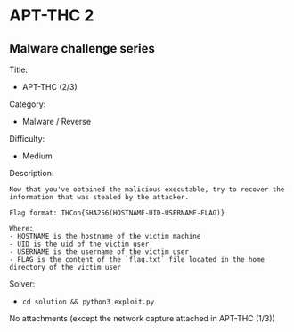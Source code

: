 # APT-THC 2

## Malware challenge series

Title:
- APT-THC (2/3)

Category:
- Malware / Reverse

Difficulty:
- Medium

Description:

```
Now that you've obtained the malicious executable, try to recover the information that was stealed by the attacker.

Flag format: THCon{SHA256(HOSTNAME-UID-USERNAME-FLAG)}

Where:
- HOSTNAME is the hostname of the victim machine
- UID is the uid of the victim user
- USERNAME is the username of the victim user
- FLAG is the content of the `flag.txt` file located in the home directory of the victim user
```
Solver:
 - `cd solution && python3 exploit.py`

No attachments (except the network capture attached in APT-THC (1/3))
